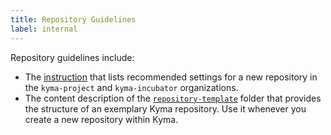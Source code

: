 ```yaml
---
title: Repository Guidelines
label: internal
---
```


Repository guidelines include:

- The [instruction](01-new-repository-settings.md) that lists recommended settings for a new repository in the `kyma-project` and `kyma-incubator` organizations.
- The content description of the [`repository-template`](https://github.com/kyma-project/community/blob/main/docs/guidelines/repository-guidelines/02-repository-template.md) folder that provides the structure of an exemplary Kyma repository. Use it whenever you create a new repository within Kyma.
